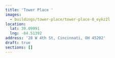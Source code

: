 ```yaml
---
title: 'Tower Place '
images:
  - buildings/tower-place/tower-place-0_eykz2l
location:
  lat: 39.09991
  lng: -84.51392
address: '28 W 4th St, Cincinnati, OH 45202'
draft: true
sections: []
---
```


